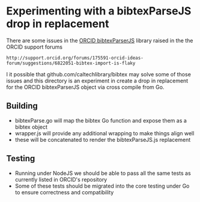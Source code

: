 
# Experimenting with a bibtexParseJS drop in replacement

There are some issues in the [ORCID bibtexParserJS](https://github.com/ORCID/bibtexParserJS) library raised in the 
the ORCID support forums

    http://support.orcid.org/forums/175591-orcid-ideas-forum/suggestions/6822051-bibtex-import-is-flaky

I it possible that github.com/caltechlibrary/bibtex may solve some of those issues and this directory is an experiment
in create a drop in replacement for the ORCID bibtexParserJS object via cross compile from Go.

## Building

+ bibtexParse.go will map the bibtex Go function and expose them as a bibtex object
+ wrapper.js will provide any additional wrapping to make things align well
+ these will be concatenated to render the bibtexParseJS.js replacement

## Testing

+ Running under NodeJS we should be able to pass all the same tests as currently listed in ORCID's repository
+ Some of these tests should be migrated into the core testing under Go to ensure correctness and compatibility

